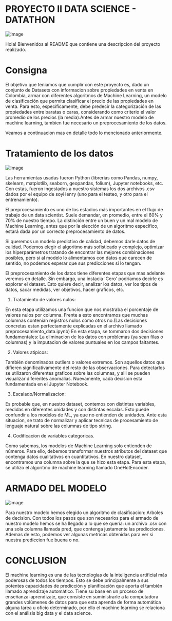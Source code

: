 #                                         PROYECTO II DATA SCIENCE - DATATHON

![image](https://user-images.githubusercontent.com/93155829/199801185-4a4ffb2c-af31-491a-9475-d7a23787832e.png)

Hola! Bienvenidos al README que contiene una descripcion del proyecto realizado. 

# Consigna

El objetivo que teniamos que cumplir con este proyecto es, dado un conjunto de Datasets con informacion sobre propiedades en venta en Colombia, armar con diferentes algoritmos de Machine Learning, un modelo de clasificación que permita clasificar el precio de las propiedades en venta. Para esto, específicamente, debe predecir la categorización de las propiedades entre baratas o caras, considerando como criterio el valor promedio de los precios (la media).Antes de armar nuestro modelo de machine learning, tambien fue necesario un preprocesamiento de los datos.

Veamos a continuacion mas en detalle todo lo mencionado anteriormente. 

# Tratamiento de los datos

![image](https://user-images.githubusercontent.com/93155829/199806440-ae8edce0-2eb2-4f9c-b954-7c9792522b97.png)

Las herramientas usadas fueron Python (librerias como Pandas, numpy, skelearn, matplotlib, seaborn, geopandas, folium), Jupyter notebooks, etc. 
Con estas, fueron ingestados a nuestro sistemas los dos archivos .csv dados por el equipo de soyHenry (uno para el testeo, y otro para el entrenamiento). 

El preprocesamiento es uno de los estadios más importantes en el flujo de trabajo de un data scientist. Suele demandar, en promedio, entre el 60% y 70% de nuestro tiempo. La distinción entre un buen y un mal modelo de Machine Learning, antes que por la elección de un algoritmo específico, estará dada por un correcto preprocesamiento de datos.

Si queremos un modelo predictivo de calidad, debemos darle datos de calidad. Podemos elegir el algoritmo más sofisticado y complejo, optimizar los hiperparámetros tratando de encontrar las mejores combinaciones posibles, pero si al modelo lo alimentamos con datos que carecen de sentido, no podemos esperar que sus predicciones sí lo tengan.

El preprocesamiento de los datos tiene diferentes etapas que mas adelante veremos en detalle. Sin embargo, una instacia 'Cero' podriamos decirle es explorar el dataset. Esto quiere decir, analizar los datos, ver los tipos de datos, sacar medidas, ver objetivos, hacer graficos, etc.

  1. Tratamiento de valores nulos:
  
  En esta etapa utilizamos una funcion que nos mostraba el porcentaje de valores nulos por columna. Frente a esto encontramos que muchas columnas contenian registros nulos como otros no.(Las decisiones concretas estan perfectamente explicadas en el archivo llamado preprocesamiento_data.ipynb)
  En esta etapa, se tommaron dos decisiones fundamentales: La eliminacion de los datos con problemas (ya sean filas o columnas) y la imputacion de valores puntuales en los campos faltantes. 
  
  2. Valores atipicos:
  
  También denominados outliers o valores extremos. Son aquellos datos que difieren significativamente del resto de las observaciones. Para detectarlos se utilizaron diferentes graficos sobre las columnas, y alli se pueden visualizar diferentes anomalias. Nuevamente, cada decision esta fundamentada en el Jupyter Notebook. 
  
  3. Escalado/Normalizacion:
  
  Es probable que, en nuestro dataset, contemos con distintas variables, medidas en diferentes unidades y con distintas escalas. Esto puede confundir a los modelos de ML, ya que no entienden de unidades. Ante esta situacion, se trato de normalizar y aplicar tecnicas de procesamiento de lenguaje natural sobre las columnas de tipo string. 
  
  4. Codificacion de variables categoricas. 

  Como sabemos, los modelos de Machine Learning solo entienden de números. Para ello, debemos transformar nuestros atributos del dataset que contenga     datos cualitativos en cuantitativos. En nuestro dataset, encontramos una columna sobre la que se hizo esta etapa. Para esta etapa, se utilizo el algoritmo de machine learning llamado OneHotEncoder. 
  

# ARMADO DEL MODELO

![image](https://user-images.githubusercontent.com/93155829/199995508-322b9e23-4bdb-426c-9b49-d521638c9a30.png)

Para nuestro modelo hemos elegido un algoritmo de clasificacion: Arboles de decision. Con todos los pasos que son necesarios para el armado de nuestro modelo hemos se ha llegado a lo que se queria: un archivo .csv con una sola columna llamada pred, que contenga justamente las predicciones. Ademas de esto, podemos ver algunas metricas obtenidas para ver si nuestra prediccion fue buena o no. 

# CONCLUSION

El machine learning es una de las tecnologías de la inteligencia artificial más poderosas de todos los tiempos. Esto se debe principalmente a sus potentes capacidades de predicción y planificación que aporta el también llamado aprendizaje automático. Tiene su base en un proceso de enseñanza-aprendizaje, que consiste en suministrarle a la computadora grandes volúmenes de datos para que esta aprenda de forma automática alguna tarea u oficio determinado, por ello el machine learning se relaciona con el análisis big data y el data science.








